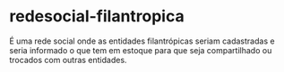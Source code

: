 # redesocial-filantropica
É uma rede social onde as entidades filantrópicas seriam cadastradas e seria informado o que tem em estoque para que seja compartilhado ou trocados com outras entidades.
